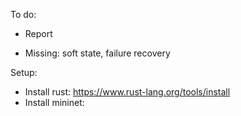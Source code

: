 To do:

- Report

- Missing: soft state, failure recovery

Setup:

- Install rust: https://www.rust-lang.org/tools/install
- Install mininet:
